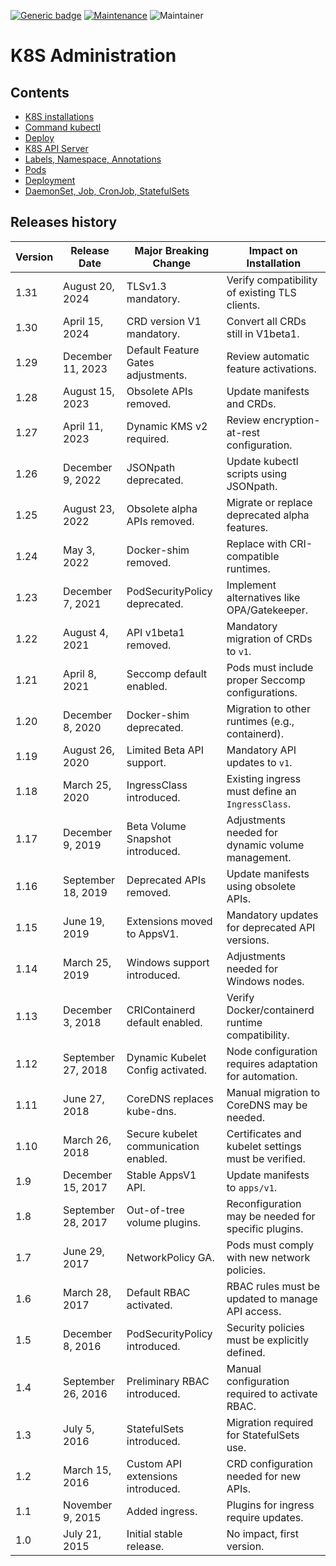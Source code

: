 [![Generic badge](https://img.shields.io/badge/Version-1.0-<COLOR>.svg)](https://shields.io/)
[![Maintenance](https://img.shields.io/badge/Maintained%3F-yes-green.svg)](https://GitHub.com/Naereen/StrapDown.js/graphs/commit-activity)
![Maintainer](https://img.shields.io/badge/maintainer-raphael.chir@gmail.com-blue)
# K8S Administration

## Contents
- [K8S installations](01-k8s-installation/README.md)
- [Command kubectl](02-kubectl/README.md)
- [Deploy](03-k8s-deploy/README.md)
- [K8S API Server](04-k8s-api/README.md)
- [Labels, Namespace, Annotations](05-labels-annotations-ns/README.md)
- [Pods](06-pods/README.md)
- [Deployment](07-deployments/README.md)
- [DaemonSet, Job, CronJob, StatefulSets](08-other-controllers/README.md)


## Releases history
| **Version** | **Release Date**   | **Major Breaking Change**                        | **Impact on Installation**                              |
|-------------|---------------------|--------------------------------------------------|--------------------------------------------------------|
| 1.31        | August 20, 2024    | TLSv1.3 mandatory.                              | Verify compatibility of existing TLS clients.          |
| 1.30        | April 15, 2024     | CRD version V1 mandatory.                       | Convert all CRDs still in V1beta1.                     |
| 1.29        | December 11, 2023  | Default Feature Gates adjustments.              | Review automatic feature activations.                  |
| 1.28        | August 15, 2023    | Obsolete APIs removed.                          | Update manifests and CRDs.                             |
| 1.27        | April 11, 2023     | Dynamic KMS v2 required.                        | Review encryption-at-rest configuration.               |
| 1.26        | December 9, 2022   | JSONpath deprecated.                            | Update kubectl scripts using JSONpath.                 |
| 1.25        | August 23, 2022    | Obsolete alpha APIs removed.                    | Migrate or replace deprecated alpha features.          |
| 1.24        | May 3, 2022        | Docker-shim removed.                            | Replace with CRI-compatible runtimes.                  |
| 1.23        | December 7, 2021   | PodSecurityPolicy deprecated.                   | Implement alternatives like OPA/Gatekeeper.            |
| 1.22        | August 4, 2021     | API v1beta1 removed.                            | Mandatory migration of CRDs to `v1`.                   |
| 1.21        | April 8, 2021      | Seccomp default enabled.                        | Pods must include proper Seccomp configurations.        |
| 1.20        | December 8, 2020   | Docker-shim deprecated.                         | Migration to other runtimes (e.g., containerd).         |
| 1.19        | August 26, 2020    | Limited Beta API support.                       | Mandatory API updates to `v1`.                         |
| 1.18        | March 25, 2020     | IngressClass introduced.                        | Existing ingress must define an `IngressClass`.         |
| 1.17        | December 9, 2019   | Beta Volume Snapshot introduced.                | Adjustments needed for dynamic volume management.       |
| 1.16        | September 18, 2019 | Deprecated APIs removed.                        | Update manifests using obsolete APIs.                  |
| 1.15        | June 19, 2019      | Extensions moved to AppsV1.                     | Mandatory updates for deprecated API versions.          |
| 1.14        | March 25, 2019     | Windows support introduced.                     | Adjustments needed for Windows nodes.                  |
| 1.13        | December 3, 2018   | CRIContainerd default enabled.                  | Verify Docker/containerd runtime compatibility.         |
| 1.12        | September 27, 2018 | Dynamic Kubelet Config activated.               | Node configuration requires adaptation for automation.  |
| 1.11        | June 27, 2018      | CoreDNS replaces kube-dns.                      | Manual migration to CoreDNS may be needed.              |
| 1.10        | March 26, 2018     | Secure kubelet communication enabled.           | Certificates and kubelet settings must be verified.     |
| 1.9         | December 15, 2017  | Stable AppsV1 API.                              | Update manifests to `apps/v1`.                         |
| 1.8         | September 28, 2017 | Out-of-tree volume plugins.                     | Reconfiguration may be needed for specific plugins.     |
| 1.7         | June 29, 2017      | NetworkPolicy GA.                               | Pods must comply with new network policies.             |
| 1.6         | March 28, 2017     | Default RBAC activated.                         | RBAC rules must be updated to manage API access.        |
| 1.5         | December 8, 2016   | PodSecurityPolicy introduced.                   | Security policies must be explicitly defined.           |
| 1.4         | September 26, 2016 | Preliminary RBAC introduced.                    | Manual configuration required to activate RBAC.         |
| 1.3         | July 5, 2016       | StatefulSets introduced.                        | Migration required for StatefulSets use.               |
| 1.2         | March 15, 2016     | Custom API extensions introduced.               | CRD configuration needed for new APIs.                 |
| 1.1         | November 9, 2015   | Added ingress.                                  | Plugins for ingress require updates.                   |
| 1.0         | July 21, 2015      | Initial stable release.                         | No impact, first version.                              |


